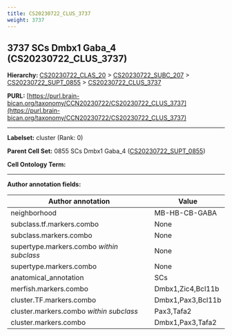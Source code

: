 ```yaml
---
title: CS20230722_CLUS_3737
weight: 3737
---
```

## 3737 SCs Dmbx1 Gaba_4 (CS20230722_CLUS_3737)
<b>Hierarchy: </b>
[CS20230722_CLAS_20](../CS20230722_CLAS_20) >
[CS20230722_SUBC_207](../CS20230722_SUBC_207) >
[CS20230722_SUPT_0855](../CS20230722_SUPT_0855) >
[CS20230722_CLUS_3737](../CS20230722_CLUS_3737)

**PURL:** [https://purl.brain-bican.org/taxonomy/CCN20230722/CS20230722_CLUS_3737](https://purl.brain-bican.org/taxonomy/CCN20230722/CS20230722_CLUS_3737)

---


**Labelset:** cluster (Rank: 0)

**Parent Cell Set:** 0855 SCs Dmbx1 Gaba_4 ([CS20230722_SUPT_0855](../CS20230722_SUPT_0855))



**Cell Ontology Term:** 

[MARKER GENES.]: #


---

[TRANSFERRED ANNOTATIONS.]: #


[AUTHOR ANNOTATION FIELDS.]: #


**Author annotation fields:**

| Author annotation | Value |
|-------------------|-------|
|neighborhood|MB-HB-CB-GABA|
|subclass.tf.markers.combo|None|
|subclass.markers.combo|None|
|supertype.markers.combo _within subclass_|None|
|supertype.markers.combo|None|
|anatomical_annotation|SCs|
|merfish.markers.combo|Dmbx1,Zic4,Bcl11b|
|cluster.TF.markers.combo|Dmbx1,Pax3,Bcl11b|
|cluster.markers.combo _within subclass_|Pax3,Tafa2|
|cluster.markers.combo|Dmbx1,Pax3,Tafa2|
